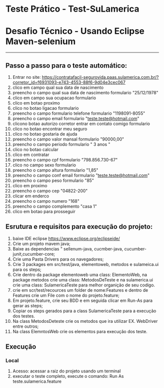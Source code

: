 # Teste Prático - Test-SuLamerica

# Desafio Técnico - Usando Eclipse Maven-selenium


------------

## Passo a passo para o teste automático:
1. Entrar no site:  https://contratafacil-segurovida.paas.sulamerica.com.br/?corretor_id=f6931093-e743-4553-88f6-9d04e3cec067
2. clico em campo qual sua data de nascimento
3. preencho o campo qual sua data de nascimento formulario "25/12/1978"
4. clico em campo sua ocupacao formulario 
5. clico em botao proximo
6. clico no botao ligacao formulario
7. preencho o campo formulario  telefone formulario "1198091-8055"
8. preencho o campo email formulario "teste.teste@hotmail.com"
9. clicono botao autorizo corretor entrar em contato comigo formulario
10. clico  no botao encontrar meu seguro 
11. clico no botao gostaria de ajuda
12. preencho o campo valor mansal formulario  "90000,00"
13. preencho o campo periodo formulario " 3 anos "
14. clico no botao calcular 
15. clico em contratar
16. preencho o campo cpf formulario "798.856.730-67"
17. clico no campo sexo formulario 
18. preencho o campo altura formulario "1,85"
19. preencho o campo conf email formulario "teste.teste@hotmail.com"
20. preencho o campo peso formulario "85"
21. clico em proximo
22. preencho o campo cep "04822-200"
23. clicar em enderco 
24. preencho o campo numero "168"
25. preencho o campo complemento "casa 1"   
26. clico em botao para prosseguir


## Esrutura e requisitos para execução do projeto:
1. baixe IDE eclipse https://www.eclipse.org/eclipseide/
2. Crie um  projeto mavem java;
3. Baixe as dependencias " sellenum-java, cucmber-java, cucumber-junit,cucumber-core;
4. Crie uma Pasta Drivers para os navegadores;
5. Crie  3 packages em src/test/java, elementoweb, metodos e sulameica.ui para os steps;
6. Crie dentro da package elementoweb uma class: ElementoWeb, na package metodos crie uma class: MetodosDeTeste e na sulamerica.ui crie uma class: SulamericaTeste para melhor organição de seu codigo.
7. crie em scr/test/recources um folder de nome:Features e dentro de Features crie um File com o nome do projeto.feature;
8. Em projeto.feature, crie seu BDD e em seguida clicar em Run-As para gerar as steps;
9. Copiar os steps gerados para a class SulamericaTeste  para a execução dos testes.
10. Na class MetodosDeteste crie os metodos que ira utilizar EX. WebDriver entre outros;
11. Na class ElemntosWeb crie os elementos para execução dos teste.


## Execução
### Local
1. Acesso: acessar a raiz do projeto usando um terminal
2. executar o teste completo, execute o comando: Run As teste.sulamerica.feature
